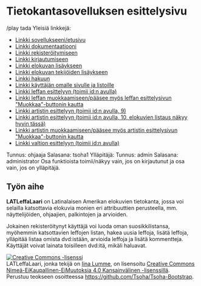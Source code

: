 # Tietokantasovelluksen esittelysivu
/play tada
Yleisiä linkkejä:

* [Linkki sovellukseeni/etusivu](http://iilumme.users.cs.helsinki.fi/tsoha/)
* [Linkki dokumentaatiooni](https://github.com/iilumme/Tsoha-Bootstrap/blob/master/doc/LATLeffaLaari.pdf)
* [Linkki rekisteröitymiseen](http://iilumme.users.cs.helsinki.fi/tsoha/register)
* [Linkki kirjautumiseen](http://iilumme.users.cs.helsinki.fi/tsoha/login)
* [Linkki elokuvan lisäykseen](http://iilumme.users.cs.helsinki.fi/tsoha/addmovie)
* [Linkki elokuvan tekijöiden lisäykseen](http://iilumme.users.cs.helsinki.fi/tsoha/addmovie/addpeople)
* [Linkki hakuun](http://iilumme.users.cs.helsinki.fi/tsoha/search)
* [Linkki käyttäjän omalle sivulle ja listoille](http://iilumme.users.cs.helsinki.fi/tsoha/mypage)
* [Linkki leffan esittelyyn (toimii id:n avulla)](http://iilumme.users.cs.helsinki.fi/tsoha/movie/1)
* [Linkki leffan muokkaamiseen/pääsee myös leffan esittelysivun "Muokkaa"-buttonin kautta](http://iilumme.users.cs.helsinki.fi/tsoha/movie/edit/1)
* [Linkki artistin esittelyyn (toimii id:n avulla, 9)](http://iilumme.users.cs.helsinki.fi/tsoha/artist/9)
* [Linkki artistin esittelyyn (toimii id:n avulla, 10, elokuvien listaus näkyy hyvin tässä)](http://iilumme.users.cs.helsinki.fi/tsoha/artist/10)
* [Linkki artistin muokkaamiseen/pääsee myös artistin esittelysivun "Muokkaa"-buttonin kautta](http://iilumme.users.cs.helsinki.fi/tsoha/artist/edit/10)
* [Linkki valtion esittelyyn (toimii id:n avulla)](http://iilumme.users.cs.helsinki.fi/tsoha/country/1)

Tunnus: ohjaaja Salasana: tsoha1
Ylläpitäjä: Tunnus: admin Salasana: administrator
Osa funktioista toimii/näkyy vain, jos on kirjautunut ja osa vain, jos on ylläpitäjä.

## Työn aihe

**LATLeffaLaari** on Latinalaisen Amerikan elokuvien tietokanta, jossa voi selailla katsottavia elokuvia monien eri attribuuttien perusteella, mm. näyttelijöiden, ohjaajien, palkintojen ja arvioiden. 

Jokainen rekisteröitynyt käyttäjä voi luoda oman suosikkilistansa, myöhemmin katsottavien leffojen listan, hakea uusia leffoja, lisätä leffoja, ylläpitää listaa omista dvd:istään, arvioida leffoja ja lisätä kommentteja. 
Käyttäjät voivat lainata toisilleen dvd:itä, mikäli haluavat.


<a rel="license" href="http://creativecommons.org/licenses/by-nc-nd/4.0/"><img alt="Creative Commons -lisenssi" style="border-width:0" src="https://i.creativecommons.org/l/by-nc-nd/4.0/88x31.png" /></a><br /><span xmlns:dct="http://purl.org/dc/terms/" property="dct:title">LATLeffaLaari</span>, jonka tekijä on <a xmlns:cc="http://creativecommons.org/ns#" href="http://iilumme.users.cs.helsinki.fi/tsoha" property="cc:attributionName" rel="cc:attributionURL">Iina Lumme</a>, on lisensoitu <a rel="license" href="http://creativecommons.org/licenses/by-nc-nd/4.0/">Creative Commons Nimeä-EiKaupallinen-EiMuutoksia 4.0 Kansainvälinen -lisenssillä</a>.<br />Perustuu teokseen osoitteessa <a xmlns:dct="http://purl.org/dc/terms/" href="https://github.com/Tsoha/Tsoha-Bootstrap" rel="dct:source">https://github.com/Tsoha/Tsoha-Bootstrap</a>.
